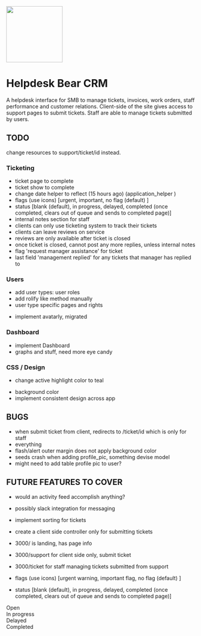 <img src="http://cs4.pikabu.ru/images/big_size_comm/2015-02_1/14231240052247.png" width="150">

# Helpdesk Bear CRM
A helpdesk interface for SMB to manage tickets, invoices, work orders, staff performance and customer relations. Client-side of the site gives access to support pages to submit tickets. Staff are able to manage tickets submitted by users.


## TODO

change resources to support/ticket/id instead.

### Ticketing
- ticket page to complete
- ticket show to complete
- change date helper to reflect (15 hours ago) (application_helper )
- flags (use icons) [urgent, important, no flag (default) ]
- status [blank (default), in progress, delayed, completed (once completed, clears out of queue and sends to completed page)]
- internal notes section for staff
- clients can only use ticketing system to track their tickets
- clients can leave reviews on service
- reviews are only available after ticket is closed
- once ticket is closed, cannot post any more replies, unless internal notes
- flag 'request manager assistance' for ticket
- last field 'management replied' for any tickets that manager has replied to

### Users
<!-- - users to complete [admin, agents, clients] -->
- add user types: user roles
- add rolify like method manually
- user type specific pages and rights
<!-- - implement full_name method (migration done for table reference) -->
- implement avatarly, migrated

### Dashboard
- implement Dashboard
- graphs and stuff, need more eye candy

### CSS / Design
- change active highlight color to teal
<!-- - add logo to application -->
<!-- - change name -->
- background color
- implement consistent design across app

## BUGS
- when submit ticket from client, redirects to /ticket/id which is only for staff
- everything
- flash/alert outer margin does not apply background color
- seeds crash when adding profile_pic, something devise model
- might need to add table profile pic to user?

## FUTURE FEATURES TO COVER
<!-- - user types -->
- would an activity feed accomplish anything?
<!-- - change name -->
- possibly slack integration for messaging
- implement sorting for tickets

- create a client side controller only for submitting tickets
- 3000/ is landing, has page info
- 3000/support for client side only, submit ticket
- 3000/ticket for staff managing tickets submitted from support


- flags (use icons) [urgent warning, important flag, no flag (default) ]
- status [blank (default), in progress, delayed, completed (once completed, clears out of queue and sends to completed page)]

<i class='red warning sign icon'></i>
<i class='yellow flag icon'></i>

<div class="ui white label">Open</div>
<div class="ui yellow label">In progress</div>
<div class="ui red label">Delayed</div>
<div class="ui grey label">Completed</div>
